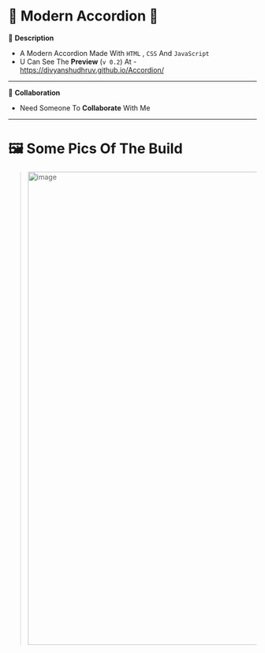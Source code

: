 # 🎈 Modern Accordion 🎈
📑 **Description**
* A Modern Accordion Made With `HTML` , `CSS` And `JavaScript`
* U Can See The **Preview** (`v 0.2`) At - https://divyanshudhruv.github.io/Accordion/
----------------------
🤝 **Collaboration**
* Need Someone To **Collaborate** With Me
---------------------
# 🖼️ **Some Pics Of The Build**
> <img width="960" alt="image" src="https://user-images.githubusercontent.com/71079602/146507137-f208c246-5c56-4c51-abf7-bc7b732e35e6.png">
